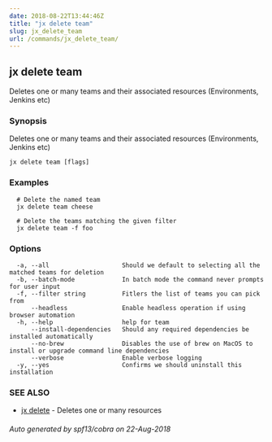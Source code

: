 ```yaml
---
date: 2018-08-22T13:44:46Z
title: "jx delete team"
slug: jx_delete_team
url: /commands/jx_delete_team/
---
```

## jx delete team

Deletes one or many teams and their associated resources (Environments, Jenkins etc)

### Synopsis

Deletes one or many teams and their associated resources (Environments, Jenkins etc)

```
jx delete team [flags]
```

### Examples

```
  # Delete the named team
  jx delete team cheese
  
  # Delete the teams matching the given filter
  jx delete team -f foo
```

### Options

```
  -a, --all                    Should we default to selecting all the matched teams for deletion
  -b, --batch-mode             In batch mode the command never prompts for user input
  -f, --filter string          Fitlers the list of teams you can pick from
      --headless               Enable headless operation if using browser automation
  -h, --help                   help for team
      --install-dependencies   Should any required dependencies be installed automatically
      --no-brew                Disables the use of brew on MacOS to install or upgrade command line dependencies
      --verbose                Enable verbose logging
  -y, --yes                    Confirms we should uninstall this installation
```

### SEE ALSO

* [jx delete](/commands/jx_delete/)	 - Deletes one or many resources

###### Auto generated by spf13/cobra on 22-Aug-2018
